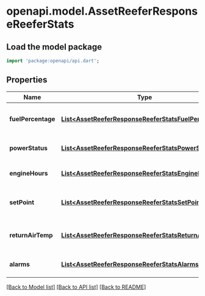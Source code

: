 # openapi.model.AssetReeferResponseReeferStats

## Load the model package
```dart
import 'package:openapi/api.dart';
```

## Properties
Name | Type | Description | Notes
------------ | ------------- | ------------- | -------------
**fuelPercentage** | [**List&lt;AssetReeferResponseReeferStatsFuelPercentage&gt;**](AssetReeferResponseReeferStatsFuelPercentage.md) | Fuel percentage of the reefer | [optional] [default to []]
**powerStatus** | [**List&lt;AssetReeferResponseReeferStatsPowerStatus&gt;**](AssetReeferResponseReeferStatsPowerStatus.md) | Power status of the reefer | [optional] [default to []]
**engineHours** | [**List&lt;AssetReeferResponseReeferStatsEngineHours&gt;**](AssetReeferResponseReeferStatsEngineHours.md) | Engine hours of the reefer | [optional] [default to []]
**setPoint** | [**List&lt;AssetReeferResponseReeferStatsSetPoint&gt;**](AssetReeferResponseReeferStatsSetPoint.md) | Set point temperature of the reefer | [optional] [default to []]
**returnAirTemp** | [**List&lt;AssetReeferResponseReeferStatsReturnAirTemp&gt;**](AssetReeferResponseReeferStatsReturnAirTemp.md) | Return air temperature of the reefer | [optional] [default to []]
**alarms** | [**List&lt;AssetReeferResponseReeferStatsAlarms1&gt;**](AssetReeferResponseReeferStatsAlarms1.md) | Reefer alarms | [optional] [default to []]

[[Back to Model list]](../README.md#documentation-for-models) [[Back to API list]](../README.md#documentation-for-api-endpoints) [[Back to README]](../README.md)


